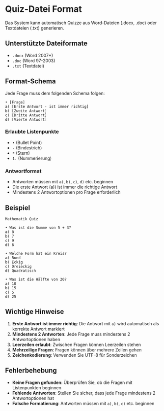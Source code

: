 # Quiz-Datei Format

Das System kann automatisch Quizze aus Word-Dateien (.docx, .doc) oder Textdateien (.txt) generieren.

## Unterstützte Dateiformate
- `.docx` (Word 2007+)
- `.doc` (Word 97-2003)
- `.txt` (Textdatei)

## Format-Schema

Jede Frage muss dem folgenden Schema folgen:

```
• [Frage]
a) [Erste Antwort - ist immer richtig]
b) [Zweite Antwort]
c) [Dritte Antwort]
d) [Vierte Antwort]
```

### Erlaubte Listenpunkte
- `•` (Bullet Point)
- `-` (Bindestrich)
- `*` (Stern)
- `1.` (Nummerierung)

### Antwortformat
- Antworten müssen mit `a)`, `b)`, `c)`, `d)` etc. beginnen
- Die erste Antwort (a)) ist immer die richtige Antwort
- Mindestens 2 Antwortoptionen pro Frage erforderlich

## Beispiel

```
Mathematik Quiz

• Was ist die Summe von 5 + 3?
a) 8
b) 7
c) 9
d) 6

• Welche Form hat ein Kreis?
a) Rund
b) Eckig
c) Dreieckig
d) Quadratisch

• Was ist die Hälfte von 20?
a) 10
b) 15
c) 5
d) 25
```

## Wichtige Hinweise

1. **Erste Antwort ist immer richtig**: Die Antwort mit `a)` wird automatisch als korrekte Antwort markiert
2. **Mindestens 2 Antworten**: Jede Frage muss mindestens 2 Antwortoptionen haben
3. **Leerzeilen erlaubt**: Zwischen Fragen können Leerzeilen stehen
4. **Mehrzeilige Fragen**: Fragen können über mehrere Zeilen gehen
5. **Zeichenkodierung**: Verwenden Sie UTF-8 für Sonderzeichen

## Fehlerbehebung

- **Keine Fragen gefunden**: Überprüfen Sie, ob die Fragen mit Listenpunkten beginnen
- **Fehlende Antworten**: Stellen Sie sicher, dass jede Frage mindestens 2 Antwortoptionen hat
- **Falsche Formatierung**: Antworten müssen mit `a)`, `b)`, `c)` etc. beginnen 